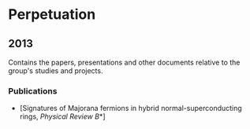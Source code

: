 # Perpetuation
## 2013
Contains the papers, presentations and other documents relative to the group's studies and projects.

### Publications

* [Signatures of Majorana fermions in hybrid normal-superconducting rings, *Physical Review B**]
